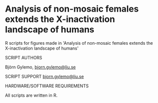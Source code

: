 # Analysis of non-mosaic females extends the X-inactivation landscape of humans

R scripts for figures made in 'Analysis of non-mosaic females extends the X-inactivation landscape of humans'

SCRIPT AUTHORS

Björn Gylemo, bjorn.gylemo@liu.se

SCRIPT SUPPORT bjorn.gylemo@liu.se

HARDWARE/SOFTWARE REQUIREMENTS

All scripts are written in R.
